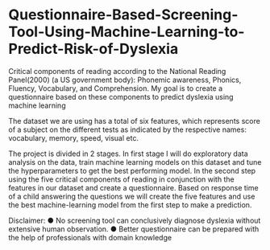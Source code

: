 # Questionnaire-Based-Screening-Tool-Using-Machine-Learning-to-Predict-Risk-of-Dyslexia
Critical components of reading according to the National Reading Panel(2000) (a US government body): Phonemic awareness, Phonics, Fluency, Vocabulary, and Comprehension. My goal is to create a questionnaire based on these components to predict dyslexia using machine learning

The dataset we are using has a total of six features, which represents score of a subject on the different tests as indicated by the respective names: vocabulary, memory, speed, visual etc.

The project is divided in 2 stages. In first stage I will do exploratory data analysis on the data, train machine learning models on this dataset and tune the hyperparameters to get the best performing model. In the second step using the five critical components of reading in conjunction with the features in our dataset and create a questionnaire. Based on response time of a child answering the questions we will create the five features and use the best machine-learning model from the first step to make a prediction.

Disclaimer: 
● No screening tool can conclusively diagnose dyslexia without extensive human observation.
● Better questionnaire can be prepared with the help of professionals with domain knowledge
